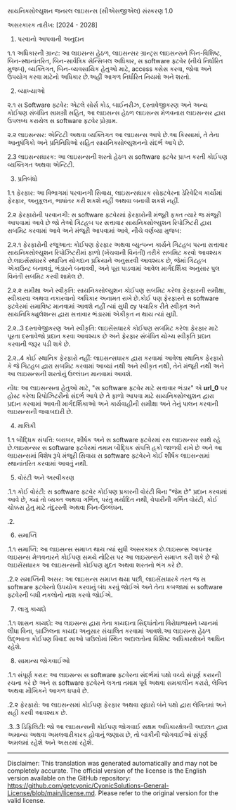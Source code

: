 સાયનિક્સોલ્યુશન જનરલ લાઇસન્સ (સીએસજીએલ)
સંસ્કરણ 1.0

અસરકારક તારીખ: [2024 - 2028]

1. પરવાનો આપવાની અનુદાન

૧.૧ અધિકારની ગ્રાન્ટ: આ લાઇસન્સ હેઠળ, લાઇસન્સર ગ્રાન્ટ્સ લાઇસન્સને બિન-વિશિષ્ટ, બિન-સ્થાનાંતરિત, બિન-સાર્વત્રિક સેન્સિબલ અધિકાર, સ software ફ્ટવેર (નીચે નિર્ધારિત મુજબ), વ્યક્તિગત, બિન-વ્યવસાયિક હેતુઓ માટે, access ક્સેસ કરવા, જોવા અને ઉપયોગ કરવા માટેનો અધિકાર છે.અહીં આગળ નિર્ધારિત નિયમો અને શરતો.

2. વ્યાખ્યાઓ

૨.૧ સ Software ફ્ટવેર: એટલે સોર્સ કોડ, બાઈનરીઝ, દસ્તાવેજીકરણ અને અન્ય કોઈપણ સંબંધિત સામગ્રી સહિત, આ લાઇસન્સ હેઠળ લાઇસન્સ મેળવનારા લાઇસન્સર દ્વારા ઉપલબ્ધ કરાયેલ સ software ફ્ટવેર પ્રોગ્રામ.

૨.૨ લાઇસન્સર: એન્ટિટી અથવા વ્યક્તિગત આ લાઇસન્સ આપે છે.આ કિસ્સામાં, તે તેના આનુષંગિકો અને પ્રતિનિધિઓ સહિત સાયનિક્સોલ્યુશનનો સંદર્ભ આપે છે.

2.3 લાઇસન્સધારક: આ લાઇસન્સની શરતો હેઠળ સ software ફ્ટવેર પ્રાપ્ત કરતી કોઈપણ વ્યક્તિગત અથવા એન્ટિટી.

3. પ્રતિબંધો

1.૧ ફેરફાર: આ વિભાગમાં પરવાનગી સિવાય, લાઇસન્સધારક સોફ્ટવેરના ડેરિવેટિવ કાર્યોમાં ફેરફાર, અનુકૂલન, ભાષાંતર કરી શકશે નહીં અથવા બનાવી શકશે નહીં.

2.૨ ફેરફારોની પરવાનગી: સ software ફ્ટવેરમાં ફેરફારોની મંજૂરી ફક્ત ત્યારે જ મંજૂરી આપવામાં આવે છે જો તેઓ ગિટહબ પર સત્તાવાર સાયનિક્સોલ્યુશન રિપોઝિટરી દ્વારા સબમિટ કરવામાં આવે અને મંજૂરી આપવામાં આવે, નીચે વર્ણવ્યા મુજબ:

2.૨.૧ ફેરફારોની રજૂઆત: કોઈપણ ફેરફાર અથવા વ્યુત્પન્ન કાર્યને ગિટહબ પરના સત્તાવાર સાયનિક્સોલ્યુશન રિપોઝિટરીમાં ફાળો (ખેંચવાની વિનંતી) તરીકે સબમિટ કરવો આવશ્યક છે.લાઇસેંસધારકે સ્થાપિત યોગદાન પ્રક્રિયાને અનુસરવી આવશ્યક છે, જેમાં ગિટહબ એકાઉન્ટ બનાવવું, ભંડારને બનાવવી, અને પૂરા પાડવામાં આવેલ માર્ગદર્શિકા અનુસાર પુલ વિનંતી સબમિટ કરવી શામેલ છે.

2.૨.૨ સમીક્ષા અને સ્વીકૃતિ: સાયનિક્સોલ્યુશન કોઈપણ સબમિટ કરેલા ફેરફારની સમીક્ષા, સ્વીકારવા અથવા નકારવાનો અધિકાર અનામત રાખે છે.કોઈ પણ ફેરફારને સ software ફ્ટવેરમાં સમાવિષ્ટ માનવામાં આવશે નહીં ત્યાં સુધી cy પચારિક રીતે સ્વીકૃત અને સાયનિકિક્યુલેશન્સ દ્વારા સત્તાવાર ભંડારમાં એકીકૃત ન થાય ત્યાં સુધી.

2.૨..3 દસ્તાવેજીકરણ અને સ્વીકૃતિ: લાઇસેંસધારકે કોઈપણ સબમિટ કરેલા ફેરફાર માટે પૂરતા દસ્તાવેજો પ્રદાન કરવા આવશ્યક છે અને ફેરફાર સંબંધિત યોગ્ય સ્વીકૃતિ પ્રદાન કરવાની જરૂર પડી શકે છે.

2.૨..4 કોઈ સ્થાનિક ફેરફારો નહીં: લાઇસન્સધારક દ્વારા કરવામાં આવેલા સ્થાનિક ફેરફારો કે જે ગિટહબ દ્વારા સબમિટ કરવામાં આવ્યાં નથી અને સ્વીકૃત નથી, તેને મંજૂરી નથી અને આ લાઇસન્સની શરતોનું ઉલ્લંઘન માનવામાં આવશે.

નોંધ: આ લાઇસન્સના હેતુઓ માટે, "સ software ફ્ટવેર માટે સત્તાવાર ભંડાર" એ __url_0__ પર હોસ્ટ કરેલા રિપોઝિટરીનો સંદર્ભ આપે છે તે ફાળો આપવા માટે સાયનિક્સોલ્યુશન દ્વારા પ્રદાન કરવામાં આવતી માર્ગદર્શિકાઓ અને કાર્યવાહીની સમીક્ષા અને તેનું પાલન કરવાની લાઇસન્સની જવાબદારી છે.

4. માલિકી

1.૧ બૌદ્ધિક સંપત્તિ: બરાબર, શીર્ષક અને સ software ફ્ટવેરમાં રસ લાઇસન્સર સાથે રહે છે.લાઇસન્સર સ software ફ્ટવેરમાં તમામ બૌદ્ધિક સંપત્તિ હકો જાળવી રાખે છે અને આ લાઇસન્સમાં વિશેષ રૂપે મંજૂરી સિવાય સ software ફ્ટવેરને કોઈ શીર્ષક લાઇસન્સમાં સ્થાનાંતરિત કરવામાં આવતું નથી.

5. વોરંટી અને અસ્વીકરણ

.1.૧ કોઈ વોરંટી: સ software ફ્ટવેર કોઈપણ પ્રકારની વોરંટી વિના "જેમ છે" પ્રદાન કરવામાં આવે છે, ક્યાં તો વ્યક્ત અથવા ગર્ભિત, પરંતુ મર્યાદિત નથી, વેપારીની ગર્ભિત વોરંટી, કોઈ ચોક્કસ હેતુ માટે તંદુરસ્તી અથવા બિન-ઉલ્લંઘન.

.2.

6. સમાપ્તિ

.1.૧ સમાપ્તિ: આ લાઇસન્સ સમાપ્ત થાય ત્યાં સુધી અસરકારક છે.લાઇસન્સ આપનાર લાઇસન્સ મેળવનારને કોઈપણ સમયે નોટિસ પર આ લાઇસન્સને સમાપ્ત કરી શકે છે જો લાઇસેંસધારક આ લાઇસન્સની કોઈપણ મુદત અથવા શરતનો ભંગ કરે છે.

.2.૨ સમાપ્તિની અસર: આ લાઇસન્સ સમાપ્ત થયા પછી, લાઇસેંસધારકે તરત જ સ software ફ્ટવેરનો ઉપયોગ કરવાનું બંધ કરવું જોઈએ અને તેના કબજામાં સ software ફ્ટવેરની બધી નકલોનો નાશ કરવો જોઈએ.

7. લાગુ કાયદો

.1.૧ શાસન કાયદો: આ લાઇસન્સ દ્વારા તેના કાયદાના સિદ્ધાંતોના વિરોધાભાસને ધ્યાનમાં લીધા વિના, બ્રાઝિલના કાયદા અનુસાર સંચાલિત કરવામાં આવશે.આ લાઇસન્સ હેઠળ ઉદ્ભવતા કોઈપણ વિવાદ સાઓ પાઉલોમાં સ્થિત અદાલતોના વિશિષ્ટ અધિકારક્ષેત્રને આધિન રહેશે.

8. સામાન્ય જોગવાઈઓ

.1.૧ સંપૂર્ણ કરાર: આ લાઇસન્સ સ software ફ્ટવેરના સંદર્ભમાં પક્ષો વચ્ચે સંપૂર્ણ કરારની રચના કરે છે અને સ software ફ્ટવેરને લગતા તમામ પૂર્વ અથવા સમકાલીન કરારો, લેખિત અથવા મૌખિકને આગળ ધપાવે છે.

.2.૨ ફેરફારો: આ લાઇસન્સમાં કોઈપણ ફેરફાર અથવા સુધારો બંને પક્ષો દ્વારા લેખિતમાં અને સહી કરવી આવશ્યક છે.

.3..3 ડિફિલિટી: જો આ લાઇસન્સની કોઈપણ જોગવાઈ સક્ષમ અધિકારક્ષેત્રની અદાલત દ્વારા અમાન્ય અથવા અમલવારીકારક હોવાનું જણાય છે, તો બાકીની જોગવાઈઓ સંપૂર્ણ અમલમાં રહેશે અને અસરમાં રહેશે.

---
Disclaimer: This translation was generated automatically and may not be completely accurate. The official version of the license is the English version available on the GitHub repository: https://github.com/getcyonic/CyonicSolutions-General-License/blob/main/license.md. Please refer to the original version for the valid license.